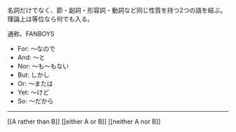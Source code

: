 名詞だけでなく、節・副詞・形容詞・動詞など同じ性質を持つ2つの語を結ぶ。
理論上は等位なら何でも入る。

通称、FANBOYS
- For: ～なので
- And: ～と
- Nor: ～も～もない
- But: しかし
- Or: ～または
- Yet: ～けど
- So: ～だから

---

[[A rather than B]]
[[either A or B]]
[[neither A nor B]]
